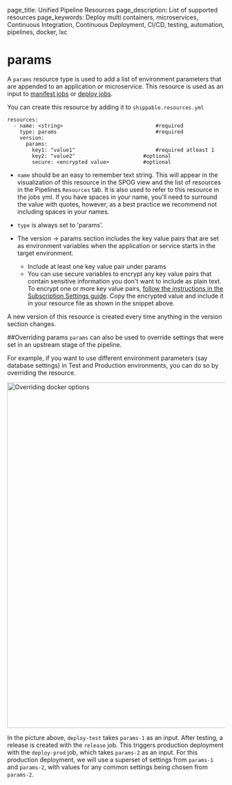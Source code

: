 page_title: Unified Pipeline Resources
page_description: List of supported resources
page_keywords: Deploy multi containers, microservices, Continuous Integration, Continuous Deployment, CI/CD, testing, automation, pipelines, docker, lxc

# params

A `params` resource type is used to add a list of environment parameters that are
appended to an application or microservice. This resource is used as an input to [manifest jobs](../jobs/manifest/) or [deploy jobs](../jobs/deploy/).

You can create this resource by adding it to `shippable.resources.yml`
```
resources:
  - name: <string>                          	#required
    type: params                              	#required
    version:
      params:                                 
        key1: "value1"                   		#required atleast 1
        key2: "value2"                     	#optional
        secure: <encrypted value>  			#optional
```

* `name` should be an easy to remember text string. This will appear in the visualization of this resource in the SPOG view and the list of resources in the Pipelines `Resources` tab. It is also used to refer to this resource in the jobs yml. If you have spaces in your name, you'll need to surround the value with quotes, however, as a best practice we recommend not including spaces in your names.

* `type` is always set to 'params'.

* The version -> params section includes the key value pairs that are set as environment variables when the application or service starts in the target environment.
	* Include at least one key value pair under params
	* You can use secure variables to encrypt any key value pairs that contain sensitive information you don't want to include as plain text. To encrypt one or more key value pairs, [follow the instructions in the Subscription Settings guide](../../navigatingUI/subscriptions/settings.md#encrypt). Copy the encrypted value and include it in your resource file as shown in the snippet above.

A new version of this resource is created every time anything in the version section changes.  


##Overriding params
`params` can also be used to override settings that were set in an upstream stage of the pipeline.

For example, if you want to use different environment parameters (say database settings) in Test and Production environments, you can do so by overriding the resource.

<img src="../../images/resources/overrideParams.png" alt="Overriding docker options" style="width:800px;vertical-align: middle;display: block;margin-left: auto;margin-right: auto;"/>

In the picture above, `deploy-test` takes `params-1` as an input. After testing, a release is created with the `release` job. This triggers production deployment with the `deploy-prod` job, which takes `params-2` as an input. For this production deployment, we will use a superset of settings from `params-1` and `params-2`, with values for any common settings being chosen from `params-2`.
